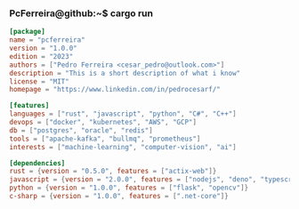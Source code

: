 ### PcFerreira@github:~$ cargo run

```toml
[package]
name = "pcferreira"
version = "1.0.0"
edition = "2023"
authors = ["Pedro Ferreira <cesar_pedro@outlook.com>"]
description = "This is a short description of what i know"
license = "MIT"
homepage = "https://www.linkedin.com/in/pedrocesarf/"

[features]
languages = ["rust", "javascript", "python", "C#", "C++"]
devops = ["docker", "kubernetes", "AWS", "GCP"]
db = ["postgres", "oracle", "redis"]
tools = ["apache-kafka", "bullmq", "prometheus"]
interests = ["machine-learning", "computer-vision", "ai"]

[dependencies]
rust = {version = "0.5.0", features = ["actix-web"]}
javascript = {version = "2.0.0", features = ["nodejs", "deno", "typescript"]}
python = {version = "1.0.0", features = ["flask", "opencv"]}
c-sharp = {version = "1.0.0", features = [".net-core"]}

```


<!--
**PcFerreira/PcFerreira** is a ✨ _special_ ✨ repository because its `README.md` (this file) appears on your GitHub profile.

Here are some ideas to get you started:

- 🔭 I’m currently working on ...
- 🌱 I’m currently learning ...
- 👯 I’m looking to collaborate on ...
- 🤔 I’m looking for help with ...
- 💬 Ask me about ...
- 📫 How to reach me: ...
- 😄 Pronouns: ...
- ⚡ Fun fact: ...
-->
